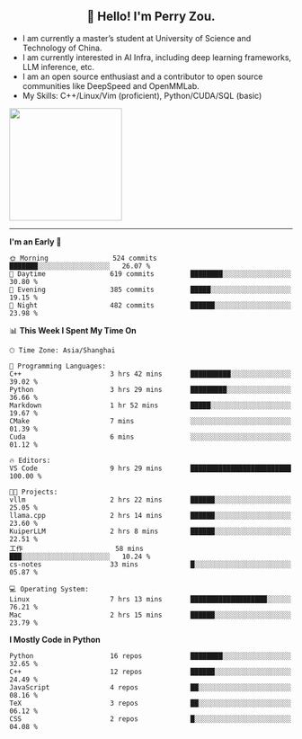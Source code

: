 <h2 align="center">👋 Hello! I'm Perry Zou.</h2>

- I am currently a master’s student at University of Science and Technology of China.
- I am currently interested in AI Infra, including deep learning frameworks, LLM inference, etc.
- I am an open source enthusiast and a contributor to open source communities like DeepSpeed and OpenMMLab.
- My Skills: C++/Linux/Vim (proficient), Python/CUDA/SQL (basic)

<img height=200 align="center" src="https://github-readme-stats.vercel.app/api?username=zonepg" />

-------

<!--START_SECTION:waka-->
**I'm an Early 🐤** 

```text
🌞 Morning                524 commits         ███████░░░░░░░░░░░░░░░░░░   26.07 % 
🌆 Daytime                619 commits         ████████░░░░░░░░░░░░░░░░░   30.80 % 
🌃 Evening                385 commits         █████░░░░░░░░░░░░░░░░░░░░   19.15 % 
🌙 Night                  482 commits         ██████░░░░░░░░░░░░░░░░░░░   23.98 % 
```


📊 **This Week I Spent My Time On** 

```text
🕑︎ Time Zone: Asia/Shanghai

💬 Programming Languages: 
C++                      3 hrs 42 mins       ██████████░░░░░░░░░░░░░░░   39.02 % 
Python                   3 hrs 29 mins       █████████░░░░░░░░░░░░░░░░   36.66 % 
Markdown                 1 hr 52 mins        █████░░░░░░░░░░░░░░░░░░░░   19.67 % 
CMake                    7 mins              ░░░░░░░░░░░░░░░░░░░░░░░░░   01.39 % 
Cuda                     6 mins              ░░░░░░░░░░░░░░░░░░░░░░░░░   01.12 % 

🔥 Editors: 
VS Code                  9 hrs 29 mins       █████████████████████████   100.00 % 

🐱‍💻 Projects: 
vllm                     2 hrs 22 mins       ██████░░░░░░░░░░░░░░░░░░░   25.05 % 
llama.cpp                2 hrs 14 mins       ██████░░░░░░░░░░░░░░░░░░░   23.60 % 
KuiperLLM                2 hrs 8 mins        ██████░░░░░░░░░░░░░░░░░░░   22.51 % 
工作                       58 mins             ███░░░░░░░░░░░░░░░░░░░░░░   10.24 % 
cs-notes                 33 mins             █░░░░░░░░░░░░░░░░░░░░░░░░   05.87 % 

💻 Operating System: 
Linux                    7 hrs 13 mins       ███████████████████░░░░░░   76.21 % 
Mac                      2 hrs 15 mins       ██████░░░░░░░░░░░░░░░░░░░   23.79 % 
```

**I Mostly Code in Python** 

```text
Python                   16 repos            ████████░░░░░░░░░░░░░░░░░   32.65 % 
C++                      12 repos            ██████░░░░░░░░░░░░░░░░░░░   24.49 % 
JavaScript               4 repos             ██░░░░░░░░░░░░░░░░░░░░░░░   08.16 % 
TeX                      3 repos             ██░░░░░░░░░░░░░░░░░░░░░░░   06.12 % 
CSS                      2 repos             █░░░░░░░░░░░░░░░░░░░░░░░░   04.08 % 
```




<!--END_SECTION:waka-->
